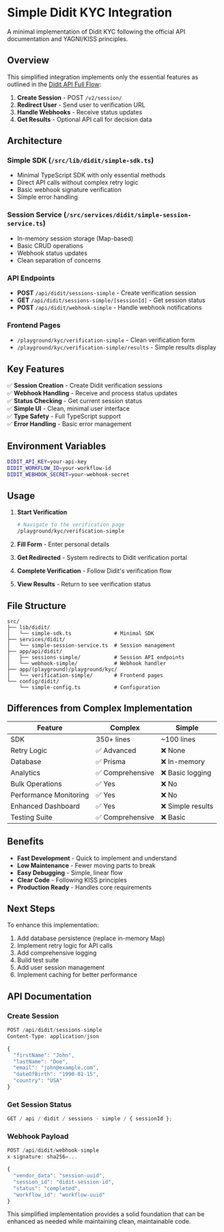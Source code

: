 # Simple Didit KYC Integration

A minimal implementation of Didit KYC following the official API documentation and YAGNI/KISS principles.

## Overview

This simplified integration implements only the essential features as outlined in the [Didit API Full Flow](https://docs.didit.me/reference/api-full-flow):

1. **Create Session** - POST `/v2/session/`
2. **Redirect User** - Send user to verification URL
3. **Handle Webhooks** - Receive status updates
4. **Get Results** - Optional API call for decision data

## Architecture

### Simple SDK (`/src/lib/didit/simple-sdk.ts`)

- Minimal TypeScript SDK with only essential methods
- Direct API calls without complex retry logic
- Basic webhook signature verification
- Simple error handling

### Session Service (`/src/services/didit/simple-session-service.ts`)

- In-memory session storage (Map-based)
- Basic CRUD operations
- Webhook status updates
- Clean separation of concerns

### API Endpoints

- **POST** `/api/didit/sessions-simple` - Create verification session
- **GET** `/api/didit/sessions-simple/[sessionId]` - Get session status
- **POST** `/api/didit/webhook-simple` - Handle webhook notifications

### Frontend Pages

- `/playground/kyc/verification-simple` - Clean verification form
- `/playground/kyc/verification-simple/results` - Simple results display

## Key Features

✅ **Session Creation** - Create Didit verification sessions  
✅ **Webhook Handling** - Receive and process status updates  
✅ **Status Checking** - Get current session status  
✅ **Simple UI** - Clean, minimal user interface  
✅ **Type Safety** - Full TypeScript support  
✅ **Error Handling** - Basic error management

## Environment Variables

```bash
DIDIT_API_KEY=your-api-key
DIDIT_WORKFLOW_ID=your-workflow-id
DIDIT_WEBHOOK_SECRET=your-webhook-secret
```

## Usage

1. **Start Verification**

   ```bash
   # Navigate to the verification page
   /playground/kyc/verification-simple
   ```

2. **Fill Form** - Enter personal details

3. **Get Redirected** - System redirects to Didit verification portal

4. **Complete Verification** - Follow Didit's verification flow

5. **View Results** - Return to see verification status

## File Structure

```
src/
├── lib/didit/
│   └── simple-sdk.ts              # Minimal SDK
├── services/didit/
│   └── simple-session-service.ts  # Session management
├── app/api/didit/
│   ├── sessions-simple/           # Session API endpoints
│   └── webhook-simple/            # Webhook handler
├── app/(playground)/playground/kyc/
│   └── verification-simple/       # Frontend pages
└── config/didit/
    └── simple-config.ts           # Configuration
```

## Differences from Complex Implementation

| Feature                | Complex          | Simple            |
| ---------------------- | ---------------- | ----------------- |
| SDK                    | 350+ lines       | ~100 lines        |
| Retry Logic            | ✅ Advanced      | ❌ None           |
| Database               | ✅ Prisma        | ❌ In-memory      |
| Analytics              | ✅ Comprehensive | ❌ Basic logging  |
| Bulk Operations        | ✅ Yes           | ❌ No             |
| Performance Monitoring | ✅ Yes           | ❌ No             |
| Enhanced Dashboard     | ✅ Yes           | ❌ Simple results |
| Testing Suite          | ✅ Comprehensive | ❌ Basic          |

## Benefits

- **Fast Development** - Quick to implement and understand
- **Low Maintenance** - Fewer moving parts to break
- **Easy Debugging** - Simple, linear flow
- **Clear Code** - Following KISS principles
- **Production Ready** - Handles core requirements

## Next Steps

To enhance this implementation:

1. Add database persistence (replace in-memory Map)
2. Implement retry logic for API calls
3. Add comprehensive logging
4. Build test suite
5. Add user session management
6. Implement caching for better performance

## API Documentation

### Create Session

```typescript
POST /api/didit/sessions-simple
Content-Type: application/json

{
  "firstName": "John",
  "lastName": "Doe",
  "email": "john@example.com",
  "dateOfBirth": "1990-01-15",
  "country": "USA"
}
```

### Get Session Status

```typescript
GET / api / didit / sessions - simple / { sessionId };
```

### Webhook Payload

```typescript
POST /api/didit/webhook-simple
x-signature: sha256=...

{
  "vendor_data": "session-uuid",
  "session_id": "didit-session-id",
  "status": "completed",
  "workflow_id": "workflow-uuid"
}
```

This simplified implementation provides a solid foundation that can be enhanced as needed while maintaining clean, maintainable code.
